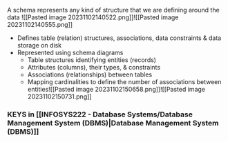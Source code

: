 A schema represents any kind of structure that we are defining around the data
![[Pasted image 20231102140522.png]]![[Pasted image 20231102140555.png]]

- Defines table (relation) structures, associations, data constraints & data storage on disk
- Represented using schema diagrams
	- Table structures identifying entities (records)
	- Attributes (columns), their types, & constraints
	- Associations (relationships) between tables
	- Mapping cardinalities to define the number of associations between entities![[Pasted image 20231102150658.png]]![[Pasted image 20231102150731.png]]

### KEYS in [[INFOSYS222 - Database Systems/Database Management System (DBMS)|Database Management System (DBMS)]]

